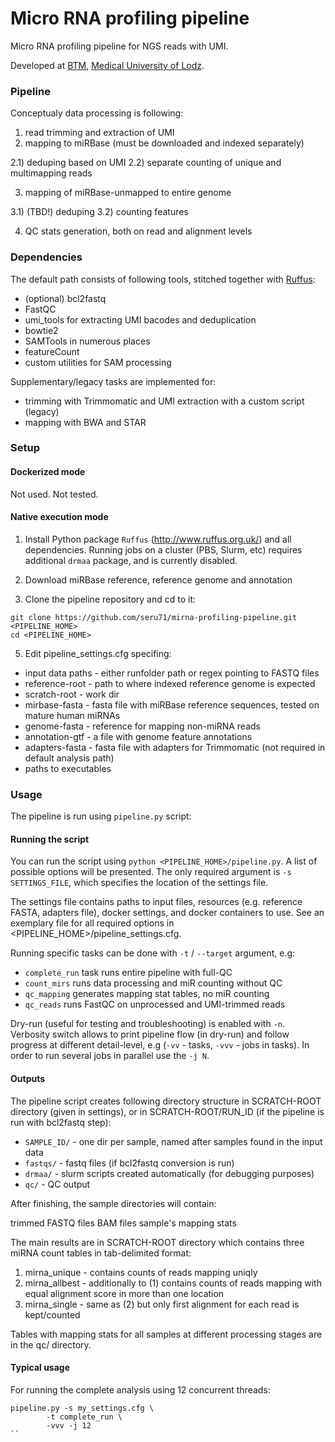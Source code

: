 
# Micro RNA profiling pipeline 

Micro RNA profiling pipeline for NGS reads with UMI. 

Developed at [BTM](http://biostat.umed.pl), [Medical University of Lodz](http://umed.pl).


### Pipeline

Conceptualy data processing is following:

 1) read trimming and extraction of UMI
 2) mapping to miRBase (must be downloaded and indexed separately)
 
  2.1) deduping based on UMI
  2.2) separate counting of unique and multimapping reads
    
 3) mapping of miRBase-unmapped to entire genome 
 
  3.1) (TBD!) deduping 
  3.2) counting features
    
 4) QC stats generation, both on read and alignment levels


### Dependencies

The default path consists of following tools, stitched together with [Ruffus](http://www.ruffus.org.uk):

 - (optional) bcl2fastq
 - FastQC
 - umi_tools for extracting UMI bacodes and deduplication
 - bowtie2
 - SAMTools in numerous places
 - featureCount
 - custom utilities for SAM processing

Supplementary/legacy tasks are implemented for:

 - trimming with Trimmomatic and UMI extraction with a custom script (legacy)
 - mapping with BWA and STAR


### Setup

#### Dockerized mode
Not used. Not tested.

#### Native execution mode

1. Install Python package `Ruffus` (http://www.ruffus.org.uk/) and all dependencies. 
Running jobs on a cluster (PBS, Slurm, etc) requires additional `drmaa` package, and is currently disabled.

2. Download miRBase reference, reference genome and annotation

3. Clone the pipeline repository and cd to it:
```
git clone https://github.com/seru71/mirna-profiling-pipeline.git <PIPELINE_HOME>
cd <PIPELINE_HOME>
```

5. Edit pipeline_settings.cfg specifing:
 
 - input data paths - either runfolder path or regex pointing to FASTQ files
 - reference-root - path to where indexed reference genome is expected
 - scratch-root - work dir
 - mirbase-fasta - fasta file with miRBase reference sequences, tested on mature human miRNAs
 - genome-fasta - reference for mapping non-miRNA reads
 - annotation-gtf - a file with genome feature annotations
 - adapters-fasta - fasta file with adapters for Trimmomatic (not required in default analysis path)
 - paths to executables



### Usage

The pipeline is run using `pipeline.py` script:

#### Running the script

You can run the script using `python <PIPELINE_HOME>/pipeline.py`.
A list of possible options will be presented. 
The only required argument is `-s SETTINGS_FILE`, which specifies the location of the settings file.

The settings file contains paths to input files, resources (e.g. reference FASTA, adapters file), docker settings, and docker containers to use. 
See an exemplary file for all required options in <PIPELINE_HOME>/pipeline_settings.cfg.

Running specific tasks can be done with `-t` / `--target` argument, e.g:

 - `complete_run` task runs entire pipeline with full-QC
 - `count_mirs` runs data processing and miR counting without QC
 - `qc_mapping` generates mapping stat tables, no miR counting
 - `qc_reads` runs FastQC on unprocessed and UMI-trimmed reads

Dry-run (useful for testing and troubleshooting) is enabled with `-n`. 
Verbosity switch allows to print pipeline flow (in dry-run) and follow progress at different detail-level, e.g (`-vv` - tasks, `-vvv` - jobs in tasks).
In order to run several jobs in parallel use the `-j N`.



#### Outputs

The pipeline script creates following directory structure in SCRATCH-ROOT directory (given in settings), or in 
SCRATCH-ROOT/RUN_ID (if the pipeline is run with bcl2fastq step):

 - `SAMPLE_ID/` - one dir per sample, named after samples found in the input data
 - `fastqs/`    - fastq files (if bcl2fastq conversion is run)
 - `drmaa/`     - slurm scripts created automatically (for debugging purposes)
 - `qc/`        - QC output


After finishing, the sample directories will contain:

 trimmed FASTQ files
 BAM files
 sample's mapping stats


The main results are in SCRATCH-ROOT directory which contains three miRNA count tables in tab-delimited format:

 1) mirna_unique  - contains counts of reads mapping uniqly
 2) mirna_allbest - additionally to (1) contains counts of reads mapping with equal alignment score in more than one location
 3) mirna_single  - same as (2) but only first alignment for each read is kept/counted

Tables with mapping stats for all samples at different processing stages are in the qc/ directory.



#### Typical usage

For running the complete analysis using 12 concurrent threads:

```
pipeline.py -s my_settings.cfg \
        -t complete_run \
        -vvv -j 12
``



